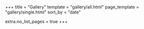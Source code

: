 +++
title = "Gallery"
template = "gallery/all.html"
page_template = "gallery/single.html"
sort_by = "date"

extra.no_list_pages = true
+++